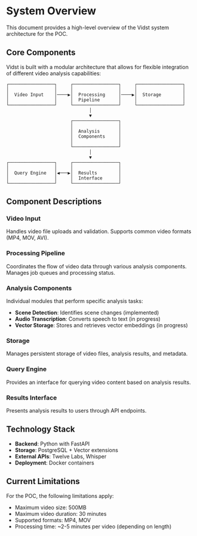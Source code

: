 # System Overview

This document provides a high-level overview of the Vidst system architecture for the POC.

## Core Components

Vidst is built with a modular architecture that allows for flexible integration of different video analysis capabilities:

```
┌─────────────────┐     ┌─────────────────┐     ┌─────────────────┐
│                 │     │                 │     │                 │
│  Video Input    │────▶│  Processing     │────▶│  Storage        │
│                 │     │  Pipeline       │     │                 │
└─────────────────┘     └─────────────────┘     └─────────────────┘
                               │
                               ▼
                        ┌─────────────────┐
                        │                 │
                        │  Analysis       │
                        │  Components     │
                        │                 │
                        └─────────────────┘
                               │
                               ▼
┌─────────────────┐     ┌─────────────────┐
│                 │     │                 │
│  Query Engine   │◀───▶│  Results        │
│                 │     │  Interface      │
└─────────────────┘     └─────────────────┘
```

## Component Descriptions

### Video Input

Handles video file uploads and validation. Supports common video formats (MP4, MOV, AVI).

### Processing Pipeline

Coordinates the flow of video data through various analysis components. Manages job queues and processing status.

### Analysis Components

Individual modules that perform specific analysis tasks:

- **Scene Detection**: Identifies scene changes (implemented)
- **Audio Transcription**: Converts speech to text (in progress)
- **Vector Storage**: Stores and retrieves vector embeddings (in progress)

### Storage

Manages persistent storage of video files, analysis results, and metadata.

### Query Engine

Provides an interface for querying video content based on analysis results.

### Results Interface

Presents analysis results to users through API endpoints.

## Technology Stack

- **Backend**: Python with FastAPI
- **Storage**: PostgreSQL + Vector extensions
- **External APIs**: Twelve Labs, Whisper
- **Deployment**: Docker containers

## Current Limitations

For the POC, the following limitations apply:

- Maximum video size: 500MB
- Maximum video duration: 30 minutes
- Supported formats: MP4, MOV
- Processing time: ~2-5 minutes per video (depending on length)
